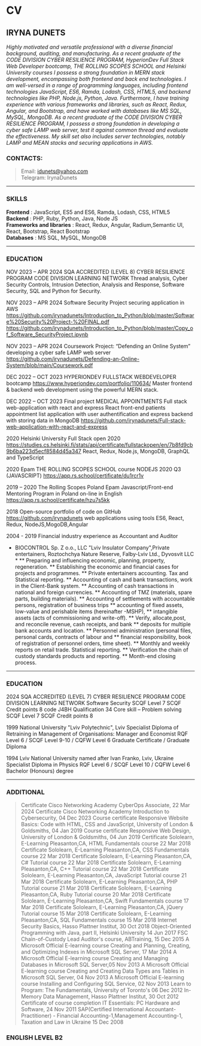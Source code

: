 # CV

## IRYNA DUNETS
*Highly motivated and versatile professional with a diverse financial background, auditing, and manufacturing. 
As a recent graduate of the CODE DIVISION CYBER RESILIENCE PROGRAM, HyperionDev Full Stack Web Developer bootcamp, THE ROLLING SCOPES SCHOOL and Helsinki University courses I possess a strong foundation in MERN stack development, encompassing both frontend and back end technologies. I am well-versed in a range of programming languages, including frontend technologies JavaScript, ES6, Ramda, Lodash, CSS, HTML5, and backend technologies like PHP, Node.js, Python, Java. Furthermore, I have training experience with various frameworks and libraries, such as React, Redux, Angular, and Bootstrap, and have worked with databases like MS SQL, MySQL, MongoDB. As a recent graduate of the CODE DIVISION CYBER RESILIENCE PROGRAM, I possess a strong foundation in developing a cyber safe LAMP web server, test it against common thread and evaluate the effectiveness. My skill set also includes server technologies, notably LAMP and MEAN stacks and securing applications in AWS.*

### CONTACTS:
> Email:  idunets@yahoo.com   
> Telegram: IrynaDunets 

---

### SKILLS
**Frontend** :  JavaScript, ES5 and ES6, Ramda, Lodash, CSS, HTML5  
**Backend** :  PHP, Ruby, Python, Java, Node JS  
**Frameworks and libraries** :  React, Redux, Angular, Radium,Semantic UI,  React, Bootstrap, React Bootstrap  
**Databases** :  MS SQL, MySQL, MongoDB 

---

### EDUCATION 
NOV 2023 – APR 2024 SQA ACCREDITED (LEVEL 8) CYBER RESILIENCE PROGRAM
CODE DIVISION LEARNING NETWORK
Thread analysis, Cyber Security Controls, Intrusion Detection, Analysis and Response, Software
Security, SQL and Python for Security.

NOV 2023 – APR 2024 Software Security Project
securing application in AWS
https://github.com/irynadunets/Introduction_to_Python/blob/master/Software%20Security%20Project-%20FINAL.pdf
https://github.com/irynadunets/Introduction_to_Python/blob/master/Copy_of_Software_SecurityProject.ipynb

NOV 2023 – APR 2024 Coursework Project: “Defending an Online System”  
developing a cyber safe LAMP web server
https://github.com/irynadunets/Defending-an-Online-System/blob/main/Coursework.pdf

DEC 2022 – OCT 2023 HYPERIONDEV FULLSTACK WEBDEVELOPER
bootcamp https://www.hyperiondev.com/portfolio/110634/
Master frontend & backend web development using the powerful MERN stack.

DEC 2022 – OCT 2023 Final project MEDICAL APPOINTMENTS Full stack web-application with react and express
React front-end patients appointment list application with user authentification and express backend with storing data in MongoDB https://github.com/irynadunets/Full-stack-web-application-with-react-and-express

2020 Helsinki University Full Stack open 2020
https://studies.cs.helsinki.fi/stats/api/certificate/fullstackopen/en/7b8fd9cb9b6ba223d5ecf8584d45a347
React, Redux, Node.js, MongoDB, GraphQL and TypeScript

2020 Epam THE ROLLING SCOPES SCHOOL course NODEJS 2020 Q3 (JAVASCRIPT)
https://app.rs.school/certificate/du1rcr1v

2019 – 2020 The Rolling Scopes Poland Epam Javascript/Front-end Mentoring Program in Poland on-line in English
https://app.rs.school/certificate/hzu7s5kk

2018 Open-source portfolio of code on GitHub
https://github.com/irynadunets
web applications using tools ES6, React, Redux, NodeJS,MogoDB,Angular

2004 - 2019 Financial industry experience as Accountant and Auditor
* BIOCONTROL Sp. Z o.o., LLC "Lviv Insulator Company",Private entertainers, Roztochchya Nature Reserve, Falby-Lviv Ltd., Dyvosvit LLC *
    ** Preparing and influencing economic, planning, property, regeneration.
    ** Establishing the economic and financial cases for projects and programmes.
    ** Private entertainers accounting. Tax and Statistical reporting.
    ** Accounting of cash and bank transactions, work in the Client-Bank system.
    ** Accounting of cash transactions in national and foreign currencies.
    ** Accounting of TMZ (materials, spare parts, building materials).
    ** Accounting of settlements with accountable persons, registration of business trips
    ** accounting of fixed assets, low-value and perishable items (hereinafter -MSHP),
    ** intangible assets (acts of commissioning and write-off).
    ** Verify, allocate,post, and reconcile revenue, cash receipts, and bank
    ** deposits for multiple bank accounts and location.
    ** Personnel administration (personal files, personal cards, contracts of labour and
    ** financial responsibility, book of registration of personnel orders, time sheet).
    ** Monthly and weekly reports on retail trade. Statistical reporting.
    ** Verification the chain of custody standards products and reporting.
    ** Month-end closing process.

---

### EDUCATION 
2024 SQA ACCREDITED (LEVEL 7) CYBER RESILIENCE PROGRAM CODE DIVISION LEARNING NETWORK
Software Security  SCQF Level 7 SCQF Credit points 8  code J4BH Qualification 34
Core skill – Problem solving SCQF Level 7 SCQF Credit points 8 

1999 National University "Lviv Polytechnic", Lviv
Specialist Diploma of Retraining in Management of Organisations: Manager and Economist
RQF Level 6 / SCQF Level 9-10 / CQFW Level 6 Graduate Certificate / Graduate Diploma

1994 Lviv National University named after Ivan Franko, Lviv, Ukraine
Specialist Diploma in Physics 
RQF Level 6 / SCQF Level 10 / CQFW Level 6 Bachelor (Honours) degree

---

### ADDITIONAL
> Certificate Cisco Networking Academy CyberOps Associate, 22 Mar 2024 
> Certificate Cisco Networking Academy Introduction to Cybersecurity, 04 Dec 2023 
> Course certificate Responsive Website Basics: Code with HTML, CSS and JavaScript, University of London & Goldsmiths, 04 Jan 2019 
> Course certificate Responsive Web Design, University of London & Goldsmiths, 04 Jun 2019
> Certificate Sololearn, E-Learning Pleasanton,CA, HTML Fundamentals course 22 Mar 2018
> Certificate Sololearn, E-Learning Pleasanton,CA, CSS Fundamentals course 22 Mar 2018
> Certificate Sololearn, E-Learning Pleasanton,CA, C# Tutorial course 22 Mar 2018
> Certificate Sololearn, E-Learning Pleasanton,CA, C++ Tutorial course 22 Mar 2018
> Certificate Sololearn, E-Learning Pleasanton,CA, JavaScript Tutorial course 21 Mar 2018
> Certificate Sololearn, E-Learning Pleasanton,CA, PHP Tutorial course 21 Mar 2018
> Certificate Sololearn, E-Learning Pleasanton,CA, Ruby Tutorial course 20 Mar 2018
> Certificate Sololearn, E-Learning Pleasanton,CA, Swift Fundamentals course 17 Mar 2018
> Certificate Sololearn, E-Learning Pleasanton,CA, jQuery Tutorial course 15 Mar 2018
> Certificate Sololearn, E-Learning Pleasanton,CA, SQL Fundamentals course 15 Mar 2018
> Internet Security Basics, Hasso Plattner Institut, 30 Oct 2018
> Object-Oriented Programming with Java, part II, Helsinki University 14 Jun 2017
> FSC Chain-of-Custody Lead Auditor's course, ABTraining, 15 Dec 2015
> A Microsoft Official E-learning course Creating and Planning, Creating, and Optimizing Indexes  in Microsoft SQL Server, 17 Mar 2014
> A Microsoft Official E-learning course Creating and Managing Databases in Microsoft SQL Server,05 Nov 2013
> A Microsoft Official E-learning course Creating and Creating Data Types ans Tables in Microsoft SQL Server, 04 Nov 2013
> A Microsoft Official E-learning course Installing and Configuring SQL Service, 02 Nov 2013
> Learn to Program: The Fundamentals, University of Toronto's 06 Dec 2012
> In-Memory Data Management, Hasso Plattner Institut, 30 Oct 2012
> Certificate of course completion IT Essentials: PC Hardware and Software, 24 Nov 2011
> SAP(Certified International Accountant-Practitioner) - Financial Accounting-1,Management Accounting-1, Taxation and Law in Ukraine 15 Dec 2008

### ENGLISH LEVEL B2






